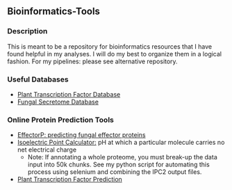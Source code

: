 ## Bioinformatics-Tools ##

### Description ###
This is meant to be a repository for bioinformatics resources that I have found helpful in my analyses. I will do my best to organize them in a logical fashion. For my pipelines: please see alternative repository. 

### Useful Databases ###
- [Plant Transcription Factor Database](http://planttfdb.gao-lab.org/download.php)
- [Fungal Secretome Database](http://proteomics.ysu.edu/secretomes/fungi.php)


### Online Protein Prediction Tools ###
- [EffectorP: predicting fungal effector proteins](http://effectorp.csiro.au/)
- [Isoelectric Point Calculator:](http://ipc2.mimuw.edu.pl/index.html) pH at which a particular molecule carries no net electrical charge
	- Note: If annotating a whole proteome, you must break-up the data input into 50k chunks. See my python script for automating this process using selenium and combining the IPC2 output files.
- [Plant Transcription Factor Prediction](http://planttfdb.gao-lab.org/prediction.php)